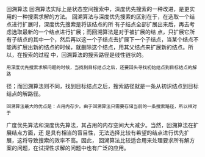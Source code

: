 回溯算法
	回溯算法实际上是状态空间搜索中，深度优先搜索的一种改进，是更实用的一种搜索求解的方法。
  回溯算法与深度优先搜索的区别在于，在选取一个结点进行扩展时，深度优先搜索是将该结点的所
  有子结点全部扩展出来后，再去考虑选取最新的一个结点进行扩展；而回溯算法是对于被扩展的结
  点，只扩展它所有子结点的其中一个，然后再以这一个子结点去扩展下一个子结点，当某个结点不
  能再扩展出新的结点的时候，就删除这个结点，用其父结点来扩展新的结点。所以，在搜索的过程
  中，回溯算法的搜索路径是线性链状的。

	用深度优先搜索求解问题的时候，当找到目标结点之后，还要回头寻找初始结点到目标结点的解路
  径；而回溯算法则不同，找到目标结点之后，搜索路径就是一条从初识结点到目标结点的解路径。
  
	回溯算法最大的优点是：占用内存少。由于回溯算法只需要存储当前的一条搜索路径，所以相对于
  广度优先算法和深度优先算法，其占用的内存空间大大减少。当然，回溯算法在扩展结点方面，还
  是具有相当的盲目性，无法选择比较有希望的结点进行优先扩展，这将导致搜索的效率不高。因此，
  回溯算法比较适合用来处理要求所有解方案的问题，在试探性求解的问题中也有广泛的应用。
